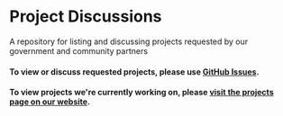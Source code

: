 # Project Discussions
A repository for listing and discussing projects requested by our government and community partners

#### To view or discuss requested projects, please use [GitHub Issues](/https://github.com/code4sac/projects/issues).

#### To view projects we're currently working on, please [visit the projects page on our website](http://codeforsacramento.org/projects/).
